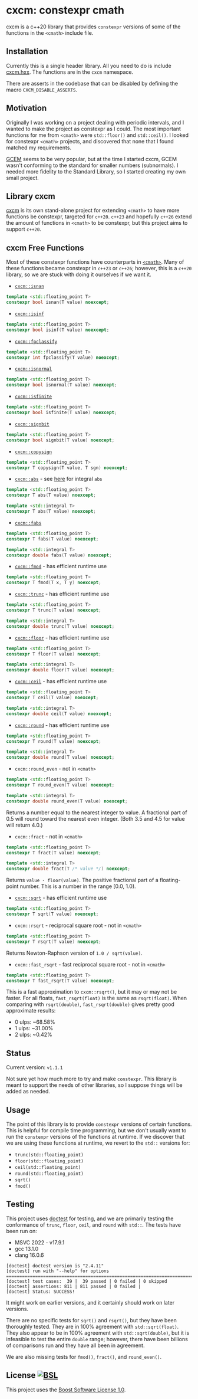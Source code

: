 # cxcm: constexpr cmath

cxcm is a c++20 library that provides ```constexpr``` versions of some of the functions in the ```<cmath>``` include file.

## Installation

Currently this is a single header library. All you need to do is include [cxcm.hxx](https://raw.githubusercontent.com/davidbrowne/cxcm/main/cxcm.hxx). The functions are in the ```cxcm``` namespace.

There are asserts in the codebase that can be disabled by defining the macro ```CXCM_DISABLE_ASSERTS```.

## Motivation

Originally I was working on a project dealing with periodic intervals, and I wanted to make the project as constexpr as I could. The most important functions for me from ```<cmath>``` were ```std::floor()``` and ```std::ceil()```. I looked for constexpr ```<cmath>``` projects, and discovered that none that I found matched my requirements.

[GCEM](https://github.com/kthohr/gcem) seems to be very popular, but at the time I started cxcm, GCEM wasn't conforming to the standard for smaller numbers (subnormals). I needed more fidelity to the Standard Library, so I started creating my own small project.

## Library cxcm
[cxcm](https://github.com/davidbrowne/cxcm) is its own stand-alone project for extending ```<cmath>``` to have more functions be constexpr, targeted for ```c++20```. ```c++23``` and hopefully ```c++26``` extend the amount of functions in ```<cmath>``` to be constexpr, but this project aims to support ```c++20```.

## cxcm Free Functions

Most of these constexpr functions have counterparts in [```<cmath>```](https://en.cppreference.com/w/cpp/header/cmath). Many of these functions became constexpr in ```c++23``` or ```c++26```; however, this is a ```c++20``` library, so we are stuck with doing it ourselves if we want it.

* [```cxcm::isnan```](https://en.cppreference.com/w/cpp/numeric/math/isnan)
```c++
template <std::floating_point T>
constexpr bool isnan(T value) noexcept;
```
* [```cxcm::isinf```](https://en.cppreference.com/w/cpp/numeric/math/isinf)
```c++
template <std::floating_point T>
constexpr bool isinf(T value) noexcept;
```
* [```cxcm::fpclassify```](https://en.cppreference.com/w/cpp/numeric/math/fpclassify)
```c++
template <std::floating_point T>
constexpr int fpclassify(T value) noexcept;
```
* [```cxcm::isnormal```](https://en.cppreference.com/w/cpp/numeric/math/isnormal)
```c++
template <std::floating_point T>
constexpr bool isnormal(T value) noexcept;
```
* [```cxcm::isfinite```](https://en.cppreference.com/w/cpp/numeric/math/isfinite)
```c++
template <std::floating_point T>
constexpr bool isfinite(T value) noexcept;
```
* [```cxcm::signbit```](https://en.cppreference.com/w/cpp/numeric/math/signbit)
```c++
template <std::floating_point T>
constexpr bool signbit(T value) noexcept;
```
* [```cxcm::copysign```](https://en.cppreference.com/w/cpp/numeric/math/copysign)
```c++
template <std::floating_point T>
constexpr T copysign(T value, T sgn) noexcept;
```
* [```cxcm::abs```](https://en.cppreference.com/w/cpp/numeric/math/fabs) - see [here](https://en.cppreference.com/w/cpp/numeric/math/abs) for integral ```abs```
```c++
template <std::floating_point T>
constexpr T abs(T value) noexcept;

template <std::integral T>
constexpr T abs(T value) noexcept;
```
* [```cxcm::fabs```](https://en.cppreference.com/w/cpp/numeric/math/fabs)
```c++
template <std::floating_point T>
constexpr T fabs(T value) noexcept;

template <std::integral T>
constexpr double fabs(T value) noexcept;
```
* [```cxcm::fmod```](https://en.cppreference.com/w/cpp/numeric/math/fmod) -  has efficient runtime use
```c++
template <std::floating_point T>
constexpr T fmod(T x, T y) noexcept;
```
* [```cxcm::trunc```](https://en.cppreference.com/w/cpp/numeric/math/trunc) -  has efficient runtime use
```c++
template <std::floating_point T>
constexpr T trunc(T value) noexcept;

template <std::integral T>
constexpr double trunc(T value) noexcept;
```
* [```cxcm::floor```](https://en.cppreference.com/w/cpp/numeric/math/floor) -  has efficient runtime use
```c++
template <std::floating_point T>
constexpr T floor(T value) noexcept;

template <std::integral T>
constexpr double floor(T value) noexcept;
```
* [```cxcm::ceil```](https://en.cppreference.com/w/cpp/numeric/math/ceil) -  has efficient runtime use
```c++
template <std::floating_point T>
constexpr T ceil(T value) noexcept;

template <std::integral T>
constexpr double ceil(T value) noexcept;
```
* [```cxcm::round```](https://en.cppreference.com/w/cpp/numeric/math/round) -  has efficient runtime use
```c++
template <std::floating_point T>
constexpr T round(T value) noexcept;

template <std::integral T>
constexpr double round(T value) noexcept;
```
* ```cxcm::round_even``` - not in ```<cmath>```
```c++
template <std::floating_point T>
constexpr T round_even(T value) noexcept;

template <std::integral T>
constexpr double round_even(T value) noexcept;
```
Returns a number equal to the nearest integer to value. A fractional part of 0.5 will round toward the nearest even integer.
(Both 3.5 and 4.5 for value will return 4.0.)
* ```cxcm::fract``` - not in ```<cmath>```
```c++
template <std::floating_point T>
constexpr T fract(T value) noexcept;

template <std::integral T>
constexpr double fract(T /* value */) noexcept;
```
Returns ```value - floor(value)```. The positive fractional part of a floating-point number. This is a number in the range [0.0, 1.0).
* [```cxcm::sqrt```](https://en.cppreference.com/w/cpp/numeric/math/sqrt) -  has efficient runtime use
```c++
template <std::floating_point T>
constexpr T sqrt(T value) noexcept;
```
* ```cxcm::rsqrt``` -  reciprocal square root - not in ```<cmath>```
```c++
template <std::floating_point T>
constexpr T rsqrt(T value) noexcept;
```
Returns Newton-Raphson version of ```1.0 / sqrt(value)```.
* ```cxcm::fast_rsqrt``` - fast reciprocal square root - not in ```<cmath>```
```c++
template <std::floating_point T>
constexpr T fast_rsqrt(T value) noexcept;
```
 This is a fast approximation to ```cxcm::rsqrt()```, but it may or may not be faster. For all floats, ```fast_rsqrt(float)``` is the same as ```rsqrt(float)```. When comparing with ```rsqrt(double)```, ```fast_rsqrt(double)``` gives pretty good approximate results:
  * 0 ulps: ~68.58%
  * 1 ulps: ~31.00%
  * 2 ulps:  ~0.42%

## Status

Current version: `v1.1.1`

Not sure yet how much more to try and make ```constexpr```. This library is meant to support the needs of other libraries, so I suppose things will be added as needed.

## Usage

The point of this library is to provide ```constexpr``` versions of certain functions. This is helpful for compile time programming, but we don't usually want to run the ```constexpr``` versions of the functions at runtime. If we discover that we are using these functions at runtime, we revert to the ```std::``` versions for:

* ```trunc(std::floating_point)```
* ```floor(std::floating_point)```
* ```ceil(std::floating_point)```
* ```round(std::floating_point)```
* ```sqrt()```
* ```fmod()```

## Testing

This project uses [doctest](https://github.com/onqtam/doctest) for testing, and we are primarily testing the conformance of ```trunc```, ```floor```, ```ceil```, and ```round``` with ```std::```. The tests have been run on:

* MSVC 2022 - v17.9.1
* gcc 13.1.0
* clang 16.0.6

```
[doctest] doctest version is "2.4.11"
[doctest] run with "--help" for options
===============================================================================
[doctest] test cases:  39 |  39 passed | 0 failed | 0 skipped
[doctest] assertions: 811 | 811 passed | 0 failed |
[doctest] Status: SUCCESS!
```

It might work on earlier versions, and it certainly should work on later versions.

There are no specific tests for ```sqrt()``` and ```rsqrt()```, but they have been thoroughly tested. They are in 100% agreement with ```std::sqrt(float)```. They also appear to be in 100% agreement with ```std::sqrt(double)```, but it is infeasible to test the entire ```double``` range; however, there have been billions of comparisons run and they have all been in agreement.

We are also missing tests for ```fmod()```, ```fract()```, and ```round_even()```.

## License [![BSL](https://img.shields.io/badge/license-BSL-blue)](https://choosealicense.com/licenses/bsl-1.0/)

This project uses the [Boost Software License 1.0](https://choosealicense.com/licenses/bsl-1.0/).